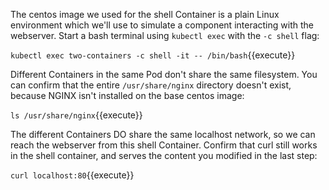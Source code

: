
The centos image we used for the shell Container is a plain Linux environment which we'll use to simulate a component interacting with the webserver. Start a bash terminal using `kubectl exec` with the `-c shell` flag:

`kubectl exec two-containers -c shell -it -- /bin/bash`{{execute}}

Different Containers in the same Pod don't share the same filesystem. You can confirm that the entire `/usr/share/nginx` directory doesn't exist, because NGINX isn't installed on the base centos image:

`ls /usr/share/nginx`{{execute}}

The different Containers DO share the same localhost network, so we can reach the webserver from this shell Container. Confirm that curl still works in the shell container, and serves the content you modified in the last step:

`curl localhost:80`{{execute}}
